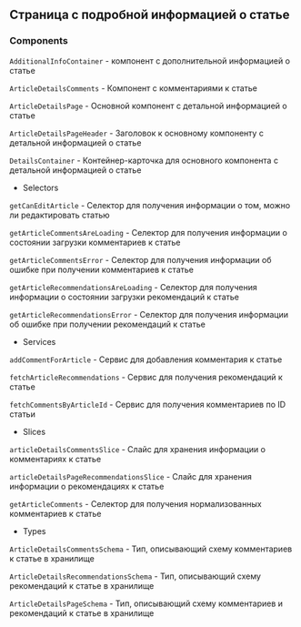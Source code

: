## Страница с подробной информацией о статье

### Components

`AdditionalInfoContainer` - компонент с дополнительной информацией о статье

`ArticleDetailsComments` - Компонент с комментариями к статье

`ArticleDetailsPage` - Основной компонент с детальной информацией о статье

`ArticleDetailsPageHeader` - Заголовок к основному компоненту с детальной информацией о статье

`DetailsContainer` - Контейнер-карточка для основного компонента с детальной информацией о статье

- Selectors

`getCanEditArticle` - Селектор для получения информации о том, можно ли редактировать статью

`getArticleCommentsAreLoading` - Селектор для получения информации о состоянии загрузки комментариев к статье

`getArticleCommentsError` - Селектор для получения информации об ошибке при получении комментариев к статье

`getArticleRecommendationsAreLoading` - Селектор для получения информации о состоянии загрузки рекомендаций к статье

`getArticleRecommendationsError` - Селектор для получения информации об ошибке при получении рекомендаций к статье

- Services

`addCommentForArticle` - Сервис для добавления комментария к статье

`fetchArticleRecommendations` - Сервис для получения рекомендаций к статье

`fetchCommentsByArticleId` - Сервис для получения комментариев по ID статьи

- Slices

`articleDetailsCommentsSlice` - Слайс для хранения информации о комментариях к статье

`articleDetailsPageRecommendationsSlice` - Слайс для хранения информации о рекомендациях к статье

`getArticleComments` - Селектор для получения нормализованных комментариев к статье

- Types

`ArticleDetailsCommentsSchema` - Тип, описывающий схему комментариев к статье в хранилище

`ArticleDetailsRecommendationsSchema` - Тип, описывающий схему рекомендаций к статье в хранилище

`ArticleDetailsPageSchema` - Тип, описывающий схему комментариев и рекомендаций к статье в хранилище
